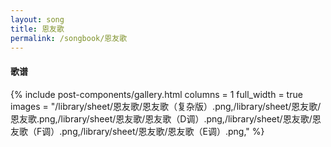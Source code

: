 ```yaml
---
layout: song
title: 恩友歌
permalink: /songbook/恩友歌
---
```


#### 歌谱

{% include post-components/gallery.html
    columns = 1
    full_width = true
    images = "/library/sheet/恩友歌/恩友歌（复杂版）.png,/library/sheet/恩友歌/恩友歌.png,/library/sheet/恩友歌/恩友歌（D调）.png,/library/sheet/恩友歌/恩友歌（F调）.png,/library/sheet/恩友歌/恩友歌（E调）.png,"
%}
